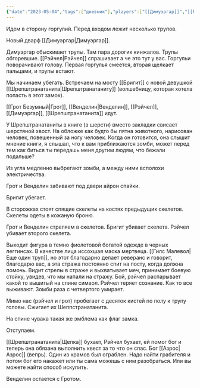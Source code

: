 ```yaml
---
{"date":"2023-05-04","tags":["дневник"],"players":["[[Димуэргар]]","[[Рэйчел]]","[[Бригит]]","[[Грот Безумный]]","[[Шрепштранатанита]]"],"campaign":"GG Dungeon","metadated":true,"dg-publish":true,"previous-session":"[[28 апреля 2023]]","next-session":"[[11 мая 2023]]","permalink":"/4-maya-2023/","dgPassFrontmatter":true}
---
```


Идем в сторону горгулий. Перед входом лежит несколько трупов.

Новый дварф [[Димуэргар\|Димуэргар]].

Димуэргар обыскивает трупы. Там пара дорогих кинжалов. Трупы обгоревшие. [[Рэйчел\|Рэйчел]] спрашивает а че это тут у вас. Горгульи поворачивают голову. Первая горгулья смеется, вторая щелкает пальцами, и трупы встают.

Мы начинаем убегать. Встречаем на мосту [[Бригит]] с новой девушкой [[Шрепштранатанита\|Шрепштранатаниту]] (волшебницу, которая хотела попасть в этот замок).

[[Грот Безумный\|Грот]], [[Венделин\|Венделин]], [[Рэйчел]], [[Димуэргар]], [[Шрепштранатанита]] идут.

У Шрепштранатаниты в книге (в шерсти) вместо закладки свисает шерстяной хвост. На обложке как будто бы пятна животного, нарисован человек, повешенный за ногу человек. Когда он готовится, она слышит мнение книги, я слышал, что к вам приближаются зомби, может перед тем как биться ты передашь меня другим людям, что бежали подальше?

Из угла медленно выбрегают зомби, а между ними всполохи электричества.

Грот и Венделин забивают под двери айрон спайки.

Бригит убегает.

В сторожках стоят спящие скелеты на костях предыдущих скелетов. Скелеты одеты в кожаную броню.

Грот и Венделин стреляем в скелетов. Бригит убивает скелета. Рэйчел убивает второго скелета.

Выходит фигура в темно фиолетовой богатой одежде в черных леггинсах. В качестве лица иссохшая маска мертвеца. [[Гилс Малевол\|Еще один труп]], но этот благодарно делает реверанс и говорит, благодарю вас, а эта стража постоянно спит на посту, когда должна помочь. Видит стрелы в страже и выхватывает меч, принимает боевую стойку, увидев, что мы напали на стражу. Бой, рэйчел распарывает какой то вышитый на спине символ. Рэйчел теряет сознание. Как то все выживают. Зомби раза с четвертого умирает.

Мимо нас (рэйчел и грот) пробегает с десяток кистей по полу к трупу головы. Сжигает их Шеппстранатанита.

На спине чувака такая же эмблема как флаг замка.

Отступаем.

[[Шрепштранатанита\|Щепка]] бухает, Рэйчел бухает, ей помог бог и теперь она обязана выполнить квест за то что он спас. Бог [[Азрос\|Азрос]] (вепрь). Один из храмов был ограблен. Надо найти грабителя и потом бог его накажет или ты сама можешь с ним разобраться. Или вы можете найти способ искупить.

Венделин остается с Гротом.